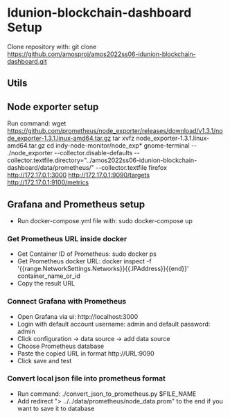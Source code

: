 # Idunion-blockchain-dashboard Setup
Clone repository with: git clone https://github.com/amosproj/amos2022ss06-idunion-blockchain-dashboard.git

## Utils


## Node exporter setup
Run command: wget https://github.com/prometheus/node_exporter/releases/download/v1.3.1/node_exporter-1.3.1.linux-amd64.tar.gz
tar xvfz node_exporter-1.3.1.linux-amd64.tar.gz
cd indy-node-monitor/node_exp*
gnome-terminal -- ./node_exporter --collector.disable-defaults --collector.textfile.directory="../amos2022ss06-idunion-blockchain-dashboard/data/prometheus/" --collector.textfile
firefox http://172.17.0.1:3000 http://172.17.0.1:9090/targets http://172.17.0.1:9100/metrics 

## Grafana and Prometheus setup
- Run docker-compose.yml file with: sudo docker-compose up

### Get Prometheus URL inside docker

- Get Container ID of Prometheus: sudo docker ps
- Get Prometheus docker URL: docker inspect -f '{{range.NetworkSettings.Networks}}{{.IPAddress}}{{end}}' container_name_or_id
- Copy the result URL

### Connect Grafana with Prometheus

- Open Grafana via ui: http://localhost:3000
- Login with default account username: admin and default password: admin
- Click configuration -> data source -> add data source
- Choose Prometheus database
- Paste the copied URL in format http://URL:9090
- Click save and test

### Convert local json file into prometheus format
- Run command:  ./convert_json_to_prometheus.py $FILE_NAME
- Add redirect "> ../../data/prometheus/node_data.prom" to the end if you want to save it to database
